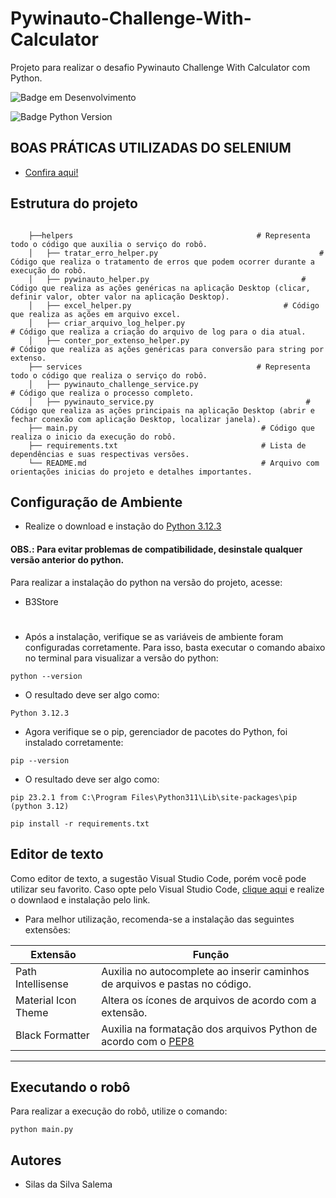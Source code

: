 # Pywinauto-Challenge-With-Calculator

 
Projeto para realizar o desafio Pywinauto Challenge With Calculator com Python.
 
 
![Badge em Desenvolvimento](http://img.shields.io/static/v1?label=status&message=em%20desenvolvimento&color=GREEN&s…)
 
![Badge Python Version](http://img.shields.io/static/v1?label=python&message=3.11.5&color=blue&style=fill)
 
 
 
 
##                   BOAS PRÁTICAS UTILIZADAS DO SELENIUM                        
* [Confira aqui!](https://www.selenium.dev/pt-br/documentation/)
 
 
## Estrutura do projeto
```
 
    ├──helpers                                         # Representa todo o código que auxilia o serviço do robô.
    │   ├── tratar_erro_helper.py                                    # Código que realiza o tratamento de erros que podem ocorrer durante a execução do robô.
    │   ├── pywinauto_helper.py                                  # Código que realiza as ações genéricas na aplicação Desktop (clicar, definir valor, obter valor na aplicação Desktop).
    │   ├── excel_helper.py                                  # Código que realiza as ações em arquivo excel.
    │   ├── criar_arquivo_log_helper.py                                    # Código que realiza a criação do arquivo de log para o dia atual.
    │   ├── conter_por_extenso_helper.py                                  # Código que realiza as ações genéricas para conversão para string por extenso.
    ├── services                                       # Representa todo o código que realiza o serviço do robô.  
    │   ├── pywinauto_challenge_service.py                                   # Código que realiza o processo completo.
    │   ├── pywinauto_service.py                                  # Código que realiza as ações principais na aplicação Desktop (abrir e fechar conexão com aplicação Desktop, localizar janela).
    ├── main.py                                         # Código que realiza o inicio da execução do robô.
    ├── requirements.txt                                # Lista de dependências e suas respectivas versões.
    └── README.md                                       # Arquivo com orientações inicias do projeto e detalhes importantes.
```
## Configuração de Ambiente
- Realize o download e instação do [Python 3.12.3](https://www.python.org/downloads/release/python-3115/)
#### OBS.: Para evitar problemas de compatibilidade, desinstale qualquer versão anterior do python.
 
 
Para realizar a instalação do python na versão do projeto, acesse:
 
- B3Store
 
#
- Após a instalação, verifique se as variáveis de ambiente foram configuradas corretamente. Para isso, basta executar o comando abaixo no terminal para visualizar a versão do python:
```
python --version
```
- O resultado deve ser algo como:
```
Python 3.12.3
```
- Agora verifique se o pip, gerenciador de pacotes do Python, foi instalado corretamente:
```
pip --version
```
- O resultado deve ser algo como:
```
pip 23.2.1 from C:\Program Files\Python311\Lib\site-packages\pip (python 3.12)
```
 
```
pip install -r requirements.txt
```
##
## Editor de texto
Como editor de texto, a sugestão Visual Studio Code, porém você pode utilizar seu favorito.
Caso opte pelo Visual Studio Code, [clique aqui](https://code.visualstudio.com/download) e realize o downlaod e instalação pelo link.
- Para melhor utilização, recomenda-se a instalação das seguintes extensões:
 
| Extensão                   | Função       |
| ---------------            | -------------|
| Path Intellisense          | Auxilia no autocomplete ao inserir caminhos de arquivos e pastas no código.                     |
| Material Icon Theme        | Altera os ícones de arquivos de acordo com a extensão.                                          |
| Black Formatter                 | Auxilia na formatação dos arquivos Python de acordo com o [PEP8](https://peps.python.org/pep-0008/)    |
 
----
## Executando o robô
 Para realizar a execução do robô, utilize o comando:
```
python main.py
```
 
## Autores
 
- Silas da Silva Salema